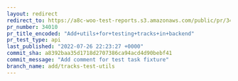 ```yaml
---
layout: redirect
redirect_to: https://a8c-woo-test-reports.s3.amazonaws.com/public/pr/34010/api/index.html
pr_number: 34010
pr_title_encoded: "Add+utils+for+testing+tracks+in+backend"
pr_test_type: api
last_published: "2022-07-26 22:23:27 +0000"
commit_sha: a8392baa35d1718d2707386ca94acd4d90bebf41
commit_message: "Add comment for test task fixture"
branch_name: add/tracks-test-utils
---
```

